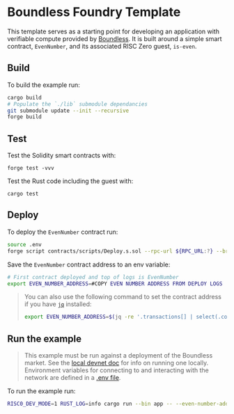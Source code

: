 # Boundless Foundry Template

This template serves as a starting point for developing an application with verifiable compute provided by [Boundless][boundless-homepage].
It is built around a simple smart contract, `EvenNumber`, and its associated RISC Zero guest, `is-even`.

## Build

To build the example run:

```bash
cargo build
# Populate the `./lib` submodule dependancies
git submodule update --init --recursive
forge build
```

## Test

Test the Solidity smart contracts with:

```
forge test -vvv
```

Test the Rust code including the guest with:

```
cargo test
```

## Deploy

To deploy the `EvenNumber` contract run:

```bash
source .env
forge script contracts/scripts/Deploy.s.sol --rpc-url ${RPC_URL:?} --broadcast -vv
```

Save the `EvenNumber` contract address to an env variable:

<!-- TODO: Update me -->
```bash
# First contract deployed and top of logs is EvenNumber
export EVEN_NUMBER_ADDRESS=#COPY EVEN NUMBER ADDRESS FROM DEPLOY LOGS
```

> You can also use the following command to set the contract address if you have [`jq`][jq] installed:
>
> ```bash
> export EVEN_NUMBER_ADDRESS=$(jq -re '.transactions[] | select(.contractName == "EvenNumber") | .contractAddress' ./broadcast/Deploy.s.sol/31337/run-latest.json)
> ```

## Run the example

> This example must be run against a deployment of the Boundless market.
> See the [local devnet doc][local-devnet-guide] for info on running one locally.
> Environment variables for connecting to and interacting with the network are defined in a [.env file](./.env).

To run the example run:

```bash
RISC0_DEV_MODE=1 RUST_LOG=info cargo run --bin app -- --even-number-address ${EVEN_NUMBER_ADDRESS:?} --number 4
```

<!-- TODO: Update link once docs are public -->
[local-devnet-guide]: https://silver-guacamole-kgzmnmn.pages.github.io/broker/local_devnet.html
[jq]: https://jqlang.github.io/jq/
[boundless-homepage]: https://beboundless.xyz
